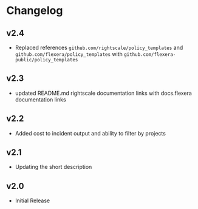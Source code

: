 # Changelog

## v2.4

- Replaced references `github.com/rightscale/policy_templates` and `github.com/flexera/policy_templates` with `github.com/flexera-public/policy_templates`

## v2.3

- updated README.md rightscale documentation links with docs.flexera documentation links

## v2.2

- Added cost to incident output and ability to filter by projects

## v2.1

- Updating the short description

## v2.0

- Initial Release
